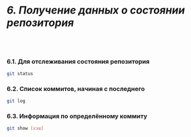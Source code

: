 # *6. Получение данных о состоянии репозитория*

## &nbsp;

### 6.1. Для отслеживания состояния репозитория

```bash
git status
```

### 6.2. Список коммитов, начиная с последнего

```bash
git log
```

### 6.3. Информация по определённому коммиту

```bash
git show [хэш]
```
